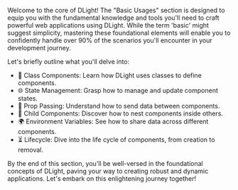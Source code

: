 Welcome to the core of DLight! The "Basic Usages" section is designed to equip you with the fundamental knowledge and tools you'll need to craft powerful web applications using DLight. While the term 'basic' might suggest simplicity, mastering these foundational elements will enable you to confidently handle over 90% of the scenarios you'll encounter in your development journey.

Let's briefly outline what you'll delve into:
* 🏫 Class Components: Learn how DLight uses classes to define components.
* 🌐 State Management: Grasp how to manage and update component states.
* 🔗 Prop Passing: Understand how to send data between components.
* 👶 Child Components: Discover how to nest components inside others.
* 🌍 Environment Variables: See how to share data across different components.
* ⏳ Lifecycle: Dive into the life cycle of components, from creation to removal.

By the end of this section, you'll be well-versed in the foundational concepts of DLight, paving your way to creating robust and dynamic applications. Let's embark on this enlightening journey together!